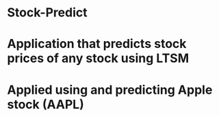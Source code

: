 # Stock-Predict
# Application that predicts stock prices of any stock using LTSM
# Applied using and predicting Apple stock (AAPL)
